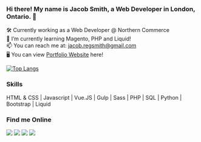 
### Hi there! My name is Jacob Smith, a Web Developer in London, Ontario. 👋
 
🛠 Currently working as a Web Developer @ Northern Commerce <br/>
🌱 I’m currently learning Magento, PHP and Liquid! <br/>
📫 You can reach me at: jacob.regsmith@gmail.com <br/>
🖥 You can view [Portfolio Website](https://mindofjacob.ca/) here!

[![Top Langs](https://github-readme-stats.vercel.app/api/top-langs/?username=dizzyhippie&layout=compact&theme=dracula)](https://github.com/dizzyhippie/github-readme-stats)

### Skills
 HTML & CSS | Javascript | Vue.JS | Gulp | Sass | PHP | SQL | Python | Bootstrap | Liquid


### Find me Online
[<img src="https://img.icons8.com/color/40/000000/linkedin.png"/>](https://www.linkedin.com/in/mindofjacob/)
[<img src="https://img.icons8.com/color/40/000000/twitter.png"/>](https://twitter.com/mindof_jacob)
[<img src="https://img.icons8.com/color/40/000000/instagram-new.png"/>](https://www.instagram.com/jsmith266/)
[<img src="https://img.icons8.com/color/40/000000/ios-glyphs/domain.png"/>](https://mindofjacob.ca/)
